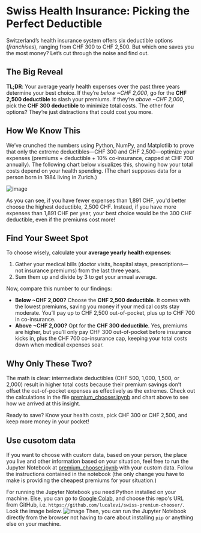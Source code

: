 # Swiss Health Insurance: Picking the Perfect Deductible

Switzerland’s health insurance system offers six deductible options (*franchises*), ranging from CHF 300 to CHF 2,500. But which one saves you the most money? 
Let’s cut through the noise and find out.

## The Big Reveal
**TL;DR**: Your average yearly health expenses over the past three years determine your best choice. 
If they’re *below ~CHF 2,000*, go for the **CHF 2,500 deductible** to slash your premiums. 
If they’re *above ~CHF 2,000*, pick the **CHF 300 deductible** to minimize total costs. 
The other four options? They’re just distractions that could cost you more.

## How We Know This
We’ve crunched the numbers using Python, NumPy, and Matplotlib to prove that only the extreme deductibles—CHF 300 and CHF 2,500—optimize your expenses 
(premiums + deductible + 10% co-insurance, capped at CHF 700 annually). 
The following chart below visualizes this, showing how your total costs depend on your health spending.
(The chart supposes data for a person born in 1984 living in Zurich.)

![image](https://github.com/user-attachments/assets/f8a177fa-0c18-47fb-8018-0c7861f4b433)

As you can see, if you have fewer expenses than 1,891 CHF, you'd better choose the highest deductible, 2,500 CHF.
Instead, if you have more expenses than 1,891 CHF per year, your best choice would be the 300 CHF deductible, even if the premiums cost more!

## Find Your Sweet Spot
To choose wisely, calculate your **average yearly health expenses**:
1. Gather your medical bills (doctor visits, hospital stays, prescriptions—not insurance premiums) from the last three years.
2. Sum them up and divide by 3 to get your annual average.

Now, compare this number to our findings:
- **Below ~CHF 2,000?** Choose the **CHF 2,500 deductible**. It comes with the lowest premiums, saving you money if your medical costs stay moderate.
You’ll pay up to CHF 2,500 out-of-pocket, plus up to CHF 700 in co-insurance.
- **Above ~CHF 2,000?** Opt for the **CHF 300 deductible**. Yes, premiums are higher, but you’ll only pay CHF 300 out-of-pocket before insurance kicks in, plus the CHF 700 co-insurance cap, keeping your total costs down when medical expenses soar.

## Why Only These Two?
The math is clear: intermediate deductibles (CHF 500, 1,000, 1,500, or 2,000) result in higher total costs because their premium savings don’t offset the out-of-pocket expenses as effectively as the extremes. Check out the calculations in the file [premium_chooser.ipynb](https://github.com/lucalevi/swiss-premium-chooser/blob/main/premium_chooser.ipynb) and chart above to see how we arrived at this insight.

Ready to save? Know your health costs, pick CHF 300 or CHF 2,500, and keep more money in your pocket!

## Use cusotom data
If you want to choose with custom data, based on your person, the place you live and other information based on your situation, feel free to run the Jupyter Notebook at [premium_chooser.ipynb](https://github.com/lucalevi/swiss-premium-chooser/blob/main/premium_chooser.ipynb) with your custom data. Follow the instructions contained in the notebook (the only change you have to make is providing the cheapest premiums for your situation.) 

For running the Jupyter Notebook you need Python installed on your machine. Else, you can go to [Google Colab](https://colab.research.google.com/), and choose this repo's URL from GitHub, i.e. `https://github.com/lucalevi/swiss-premium-chooser/`. Look the image below.
![image](https://github.com/user-attachments/assets/37720caa-28d9-4635-9fad-f1aa60821430)
Then, you can run the Jupyter Notebook directly from the browser not having to care about installing `pip` or anything else on your machine.


